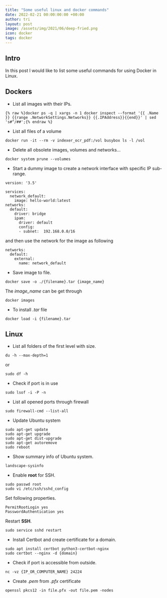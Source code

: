 ```yaml
---
title: "Some useful linux and docker commands"
date: 2022-02-21 00:00:00:00 +00:00
author: tri
layout: post
image: /assets/img/2021/06/deep-fried.png
icon: docker
tags: docker
---
```


## Intro
In this post I would like to list some useful commands for using Docker in Linux.

## Dockers

- List all images with their IPs.

```terminal
{% raw %}docker ps -q | xargs -n 1 docker inspect --format '{{ .Name }} {{range .NetworkSettings.Networks}} {{.IPAddress}}{{end}}' | sed 's#^/##';{% endraw %}
```

- List all files of a volume

```terminal
docker run -it --rm -v indexer_ocr_pdf:/vol busybox ls -l /vol
```

- Delete all obsolete images, volumes and networks...

```terminal
docker system prune --volumes
```

- Start a dummy image to create a network interface with specific IP sub-range.

```terminal
version: '3.5'

services:
  network_default:
    image: hello-world:latest
networks:
  default:
    driver: bridge
    ipam:
      driver: default
      config:
      - subnet:  192.168.0.0/16
```

and then use the network for the image as following

```terminal
networks:
  default: 
    external:
      name: network_default
```

- Save image to file.

```terminal
docker save -o ./{filename}.tar {image_name}
```

The *image_name* can be get through

```terminal
docker images
```

- To install *.tar* file

```terminal
docker load -i {filename}.tar
```


## Linux

- List all folders of the first level with size.

```terminal
du -h --max-depth=1
```

or 

```terminal
sudo df -h
```

- Check if port is in use

```terminal
sudo lsof -i -P -n
```

- List all opened ports through firewall

```terminal
sudo firewall-cmd --list-all
```

- Update Ubuntu system

```terminal
sudo apt-get update      
sudo apt-get upgrade      
sudo apt-get dist-upgrade  
sudo apt-get autoremove
sudo reboot
```

- Show summary info of Ubuntu system.

```terminal
landscape-sysinfo
```

- Enable **root** for SSH.

```terminal
sudo passwd root
sudo vi /etc/ssh/sshd_config
```

Set following properties.

```terminal
PermitRootLogin yes
PasswordAuthentication yes
```

Restart **SSH**.

```terminal
sudo service sshd restart
```

- Install Certbot and create certificate for a domain.

```terminal
sudo apt install certbot python3-certbot-nginx
sudo certbot --nginx -d {domain}
```

- Check if port is accessible from outside.

```terminal
nc -vz {IP_OR_COMPUTER_NAME} 24224
```

- Create *.pem* from *.pfx* certificate

```terminal
openssl pkcs12 -in file.pfx -out file.pem -nodes
```


